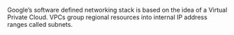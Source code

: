 Google’s software defined networking stack is based on the idea of a Virtual Private Cloud. VPCs group regional resources into internal IP address ranges called subnets.

